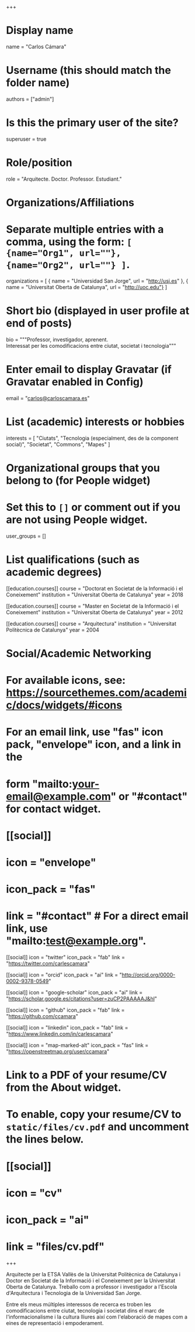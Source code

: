 +++
# Display name
name = "Carlos Cámara"

# Username (this should match the folder name)
authors = ["admin"]

# Is this the primary user of the site?
superuser = true

# Role/position
role = "Arquitecte. Doctor. Professor. Estudiant."

# Organizations/Affiliations
#   Separate multiple entries with a comma, using the form: `[ {name="Org1", url=""}, {name="Org2", url=""} ]`.
organizations = [ { name = "Universidad San Jorge", url = "http://usj.es" }, { name = "Universitat Oberta de Catalunya", url = "http://uoc.edu"} ]

# Short bio (displayed in user profile at end of posts)
bio = """Professor, investigador, aprenent.<br>
        Interessat per les comodificacions entre ciutat, societat i tecnologia"""

# Enter email to display Gravatar (if Gravatar enabled in Config)
email = "carlos@carloscamara.es"

# List (academic) interests or hobbies
interests = [
  "Ciutats",
  "Tecnologia (especialment, des de la component social)",
  "Societat",
  "Commons",
  "Mapes"
]

# Organizational groups that you belong to (for People widget)
#   Set this to `[]` or comment out if you are not using People widget.
user_groups = []

# List qualifications (such as academic degrees)
[[education.courses]]
  course = "Doctorat en Societat de la Informació i el Coneixement"
  institution = "Universitat Oberta de Catalunya"
  year = 2018

[[education.courses]]
  course = "Master en Societat de la Informació i el Coneixement"
  institution = "Universitat Oberta de Catalunya"
  year = 2012

[[education.courses]]
  course = "Arquitectura"
  institution = "Universitat Politècnica de Catalunya"
  year = 2004

# Social/Academic Networking
# For available icons, see: https://sourcethemes.com/academic/docs/widgets/#icons
#   For an email link, use "fas" icon pack, "envelope" icon, and a link in the
#   form "mailto:your-email@example.com" or "#contact" for contact widget.

# [[social]]
#   icon = "envelope"
#   icon_pack = "fas"
#   link = "#contact"  # For a direct email link, use "mailto:test@example.org".

[[social]]
  icon = "twitter"
  icon_pack = "fab"
  link = "https://twitter.com/carlescamara"

[[social]]
  icon = "orcid"
  icon_pack = "ai"
  link = "http://orcid.org/0000-0002-9378-0549"

[[social]]
  icon = "google-scholar"
  icon_pack = "ai"
  link = "https://scholar.google.es/citations?user=zuCP2PAAAAAJ&hl"

[[social]]
  icon = "github"
  icon_pack = "fab"
  link = "https://github.com/ccamara"

[[social]]
  icon = "linkedin"
  icon_pack = "fab"
  link = "https://www.linkedin.com/in/carlescamara"

[[social]]
  icon = "map-marked-alt"
  icon_pack = "fas"
  link = "https://openstreetmap.org/user/ccamara"

# Link to a PDF of your resume/CV from the About widget.
# To enable, copy your resume/CV to `static/files/cv.pdf` and uncomment the lines below.
# [[social]]
#   icon = "cv"
#   icon_pack = "ai"
#   link = "files/cv.pdf"

+++

Arquitecte per la ETSA Vallès de la Universitat Politècnica de Catalunya i Doctor en Societat de la Informació i el Coneixement per la Universitat Oberta de Catalunya. Treballo com a professor i investigador a l'Escola d'Arquitectura i Tecnologia de la Universidad San Jorge.

Entre els meus múltiples interessos de recerca es troben les comodificacions entre ciutat, tecnologia i societat dins el marc de l'informacionalisme i la cultura lliures així com l'elaboració de mapes com a eines de representació i empoderament.
